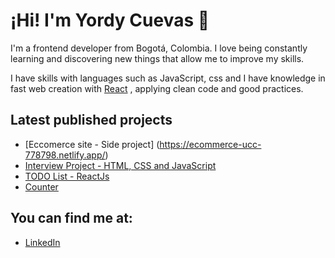 # ¡Hi! I'm Yordy Cuevas 👋

I'm a frontend developer from Bogotá, Colombia. I love being constantly learning and discovering new things that allow me to improve my skills.

I have skills with languages ​​such as JavaScript, css and I have knowledge in fast web creation with [React](https://es.reactjs.org/) , applying clean code and good practices.

## Latest published projects

- [Eccomerce site - Side project] (https://ecommerce-ucc-778798.netlify.app/)
- [Interview Project - HTML, CSS and JavaScript](https://github.com/yordycuevas/tita-media)
- [TODO List - ReactJs](https://yordycuevas.github.io/todolist-v1/)
- [Counter](https://yordycuevas.github.io/counterJs/)


## You can find me at:

- [LinkedIn](https://www.linkedin.com/in/yordycuevas/)

